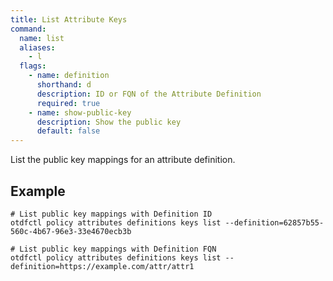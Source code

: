 ```yaml
---
title: List Attribute Keys
command:
  name: list
  aliases:
    - l
  flags:
    - name: definition
      shorthand: d
      description: ID or FQN of the Attribute Definition
      required: true
    - name: show-public-key
      description: Show the public key
      default: false
---
```


List the public key mappings for an attribute definition.

## Example

```shell
# List public key mappings with Definition ID
otdfctl policy attributes definitions keys list --definition=62857b55-560c-4b67-96e3-33e4670ecb3b
```

```shell
# List public key mappings with Definition FQN
otdfctl policy attributes definitions keys list --definition=https://example.com/attr/attr1
```